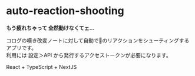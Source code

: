 # auto-reaction-shooting

**もう疲れちゃって 全然動けなくてェ…**

コログの嘆き改変ノートに対して自動で🚀のリアクションをシューティングするアプリです。  
利用には 設定＞API から発行するアクセストークンが必要になります。

React + TypeScript + NextJS
